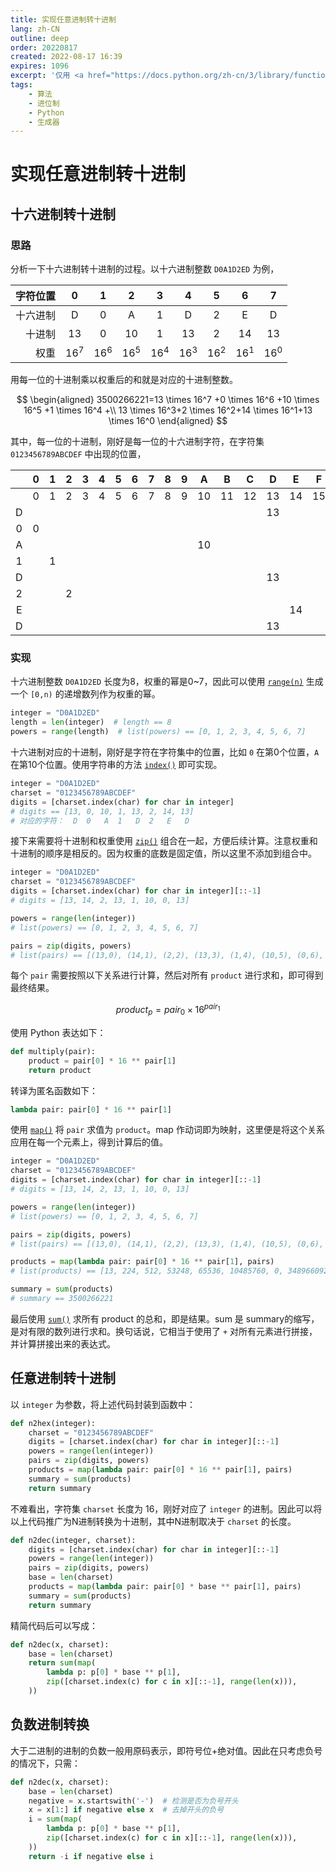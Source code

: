 ```yaml
---
title: 实现任意进制转十进制
lang: zh-CN
outline: deep
order: 20220817
created: 2022-08-17 16:39
expires: 1096
excerpt: '仅用 <a href="https://docs.python.org/zh-cn/3/library/functions.html">内置函数</a> 及列表推导式完成任意进制转十进制。本文先分析“从十六进制到十进制”，然后推广到“任意进制到十进制”。'
tags:
    - 算法
    - 进位制
    - Python
    - 生成器
---
```


# 实现任意进制转十进制

<RevisionInfo indent />

## 十六进制转十进制

### 思路

分析一下十六进制转十进制的过程。以十六进制整数 `D0A1D2ED` 为例，

| 字符位置 |       0        |       1        |       2        |       3        |       4        |       5        |       6        |       7        |
|-----:|:--------------:|:--------------:|:--------------:|:--------------:|:--------------:|:--------------:|:--------------:|:--------------:|
| 十六进制 |       D        |       0        |       A        |       1        |       D        |       2        |       E        |       D        |
|  十进制 |       13       |       0        |       10       |       1        |       13       |       2        |       14       |       13       |
|   权重 | 16<sup>7</sup> | 16<sup>6</sup> | 16<sup>5</sup> | 16<sup>4</sup> | 16<sup>3</sup> | 16<sup>2</sup> | 16<sup>1</sup> | 16<sup>0</sup> |

用每一位的十进制乘以权重后的和就是对应的十进制整数。

$$
\begin{aligned}
3500266221=13 \times 16^7 +0 \times 16^6 +10 \times 16^5 +1 \times 16^4 +\\
13 \times 16^3+2 \times 16^2+14 \times 16^1+13 \times 16^0
\end{aligned}
$$

其中，每一位的十进制，刚好是每一位的十六进制字符，在字符集 `0123456789ABCDEF` 中出现的位置，

|   | 0 | 1 | 2 | 3 | 4 | 5 | 6 | 7 | 8 | 9 | A  | B  | C  | D  | E  | F  |
|:-:|:-:|:-:|:-:|:-:|:-:|:-:|:-:|:-:|:-:|:-:|:--:|:--:|:--:|:--:|:--:|:--:|
|   | 0 | 1 | 2 | 3 | 4 | 5 | 6 | 7 | 8 | 9 | 10 | 11 | 12 | 13 | 14 | 15 |
| D |   |   |   |   |   |   |   |   |   |   |    |    |    | 13 |    |    |
| 0 | 0 |   |   |   |   |   |   |   |   |   |    |    |    |    |    |    |
| A |   |   |   |   |   |   |   |   |   |   | 10 |    |    |    |    |    |
| 1 |   | 1 |   |   |   |   |   |   |   |   |    |    |    |    |    |    |
| D |   |   |   |   |   |   |   |   |   |   |    |    |    | 13 |    |    |
| 2 |   |   | 2 |   |   |   |   |   |   |   |    |    |    |    |    |    |
| E |   |   |   |   |   |   |   |   |   |   |    |    |    |    | 14 |    |
| D |   |   |   |   |   |   |   |   |   |   |    |    |    | 13 |    |    |

### 实现

十六进制整数 `D0A1D2ED` 长度为8，权重的幂是0~7，因此可以使用 [`range(n)`](https://docs.python.org/zh-cn/3/library/functions.html#func-range) 生成一个 `[0,n)` 的递增数列作为权重的幂。

```python
integer = "D0A1D2ED"
length = len(integer)  # length == 8
powers = range(length)  # list(powers) == [0, 1, 2, 3, 4, 5, 6, 7]
```

十六进制对应的十进制，刚好是字符在字符集中的位置，比如 `0` 在第0个位置，`A` 在第10个位置。使用字符串的方法 [`index()`](https://docs.python.org/zh-cn/3/library/stdtypes.html#str.index) 即可实现。

```python
integer = "D0A1D2ED"
charset = "0123456789ABCDEF"
digits = [charset.index(char) for char in integer]
# digits == [13, 0, 10, 1, 13, 2, 14, 13]
# 对应的字符：  D  0   A  1   D  2   E   D
```

接下来需要将十进制和权重使用 [`zip()`](https://docs.python.org/zh-cn/3/library/functions.html#zip) 组合在一起，方便后续计算。注意权重和十进制的顺序是相反的。因为权重的底数是固定值，所以这里不添加到组合中。

```python
integer = "D0A1D2ED"
charset = "0123456789ABCDEF"
digits = [charset.index(char) for char in integer][::-1]
# digits = [13, 14, 2, 13, 1, 10, 0, 13]

powers = range(len(integer))
# list(powers) == [0, 1, 2, 3, 4, 5, 6, 7]

pairs = zip(digits, powers)
# list(pairs) == [(13,0), (14,1), (2,2), (13,3), (1,4), (10,5), (0,6), (13,7)]
```

每个 `pair` 需要按照以下关系进行计算，然后对所有 `product` 进行求和，即可得到最终结果。

$$
product_p = pair_0 \times 16^{pair_1}
$$

使用 Python 表达如下：

```python
def multiply(pair):
    product = pair[0] * 16 ** pair[1]
    return product
```

转译为匿名函数如下：

```python
lambda pair: pair[0] * 16 ** pair[1]
```

使用 [`map()`](https://docs.python.org/zh-cn/3/library/functions.html#map) 将 `pair` 求值为 `product`。map 作动词即为映射，这里便是将这个关系应用在每一个元素上，得到计算后的值。

```python
integer = "D0A1D2ED"
charset = "0123456789ABCDEF"
digits = [charset.index(char) for char in integer][::-1]
# digits = [13, 14, 2, 13, 1, 10, 0, 13]

powers = range(len(integer))
# list(powers) == [0, 1, 2, 3, 4, 5, 6, 7]

pairs = zip(digits, powers)
# list(pairs) == [(13,0), (14,1), (2,2), (13,3), (1,4), (10,5), (0,6), (13,7)]

products = map(lambda pair: pair[0] * 16 ** pair[1], pairs)
# list(products) == [13, 224, 512, 53248, 65536, 10485760, 0, 3489660928]

summary = sum(products)
# summary == 3500266221
```

最后使用 [`sum()`](https://docs.python.org/zh-cn/3/library/functions.html#sum) 求所有 product 的总和，即是结果。sum 是 summary的缩写，是对有限的数列进行求和。换句话说，它相当于使用了 `+` 对所有元素进行拼接，并计算拼接出来的表达式。

## 任意进制转十进制

以 `integer` 为参数，将上述代码封装到函数中：

```python
def n2hex(integer):
    charset = "0123456789ABCDEF"
    digits = [charset.index(char) for char in integer][::-1]
    powers = range(len(integer))
    pairs = zip(digits, powers)
    products = map(lambda pair: pair[0] * 16 ** pair[1], pairs)
    summary = sum(products)
    return summary
```

不难看出，字符集 `charset` 长度为 16，刚好对应了 `integer` 的进制。因此可以将以上代码推广为N进制转换为十进制，其中N进制取决于 `charset` 的长度。

```python
def n2dec(integer, charset):
    digits = [charset.index(char) for char in integer][::-1]
    powers = range(len(integer))
    pairs = zip(digits, powers)
    base = len(charset)
    products = map(lambda pair: pair[0] * base ** pair[1], pairs)
    summary = sum(products)
    return summary
```

精简代码后可以写成：

```python
def n2dec(x, charset):
    base = len(charset)
    return sum(map(
        lambda p: p[0] * base ** p[1],
        zip([charset.index(c) for c in x][::-1], range(len(x))),
    ))
```

## 负数进制转换

大于二进制的进制的负数一般用原码表示，即符号位+绝对值。因此在只考虑负号的情况下，只需：

```python
def n2dec(x, charset):
    base = len(charset)
    negative = x.startswith('-')  # 检测是否为负号开头
    x = x[1:] if negative else x  # 去掉开头的负号
    i = sum(map(
        lambda p: p[0] * base ** p[1],
        zip([charset.index(c) for c in x][::-1], range(len(x))),
    ))
    return -i if negative else i
```
